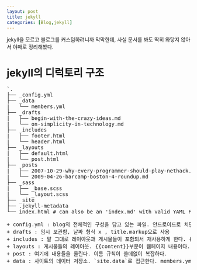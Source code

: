 ```yaml
---
layout: post
title: jekyll
categories: [Blog,jekyll]
---
```


jekyll을 모르고 블로그를 커스텀하려니까 막막한데, 사실 문서를 봐도 딱히 와닿지 않아서 야매로 정리해봤다.

# jekyll의 디럭토리 구조
<pre>
`.
├── _config.yml
├── _data
|   └── members.yml
├── _drafts
|   ├── begin-with-the-crazy-ideas.md
|   └── on-simplicity-in-technology.md
├── _includes
|   ├── footer.html
|   └── header.html
├── _layouts
|   ├── default.html
|   └── post.html
├── _posts
|   ├── 2007-10-29-why-every-programmer-should-play-nethack.md
|   └── 2009-04-26-barcamp-boston-4-roundup.md
├── _sass
|   ├── _base.scss
|   └── _layout.scss
├── _site
├── .jekyll-metadata
└── index.html # can also be an 'index.md' with valid YAML Frontmatter`

+ config.yml : blog의 전체적인 구성을 담고 있는 파일. 안드로이드로 치면 manifest파일이나 build-gradle 파일 같은 느낌 같다. 플러그인들을 관리한다.
+ drafts : 임시 보관함, 날짜 형식 x , title.markup으로 사용
+ includes : 말 그대로 레이아웃과 게시물들이 포함되서 재사용하게 한다. {% include file.ext %}를 사용해서 부분 포함시키다.
+ layouts : 게시물들의 레이아웃. {{content}}부분이 웹페이지 내용이다.
+ post : 여기에 내용들을 올린다. 이름 규칙이 쓸데없이 복잡하다.
+ data : 사이트의 데이터 저장소. `site.data`로 접근한다. members.yml은 `site.dat.members`로 접근한다.
